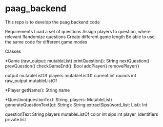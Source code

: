 # paag_backend
This repo is to develop the paag backend code


Requirements
Load a set of questions
Assign players to question, where relevant
Randomize questions
Create different game length
Be able to use the same code for different game modes


Classes

*Game (raw_output: mutableList<String>)
printQuestion(): String
nextQuestion()
prevQuestion()
checkGameEnd(): Bool
addPlayer()
removePlayer()

output mutableListOf<Question>
players mutableListOf<Player>
current int
rounds int
raw_output mutableListOf<String>

*Player
getName(): String
name

*Question(questionText: String, players: MutableList<Player>)
generateQuestionText(qt: String): String
extractSips(word_list: List<String>): Int


questionText String
players mutableListOf<Player>
color int
sips int
player_identifiers private list<String>

